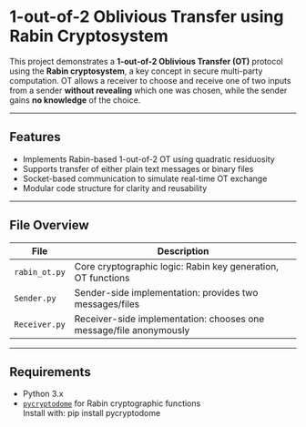# 1-out-of-2 Oblivious Transfer using Rabin Cryptosystem

This project demonstrates a **1-out-of-2 Oblivious Transfer (OT)** protocol using the **Rabin cryptosystem**, a key concept in secure multi-party computation. OT allows a receiver to choose and receive one of two inputs from a sender **without revealing** which one was chosen, while the sender gains **no knowledge** of the choice.

---

## Features

-  Implements Rabin-based 1-out-of-2 OT using quadratic residuosity
-  Supports transfer of either plain text messages or binary files
-  Socket-based communication to simulate real-time OT exchange
-  Modular code structure for clarity and reusability

---

##  File Overview

| File          | Description |
|-------------  |-------------|
| `rabin_ot.py` | Core cryptographic logic: Rabin key generation, OT functions |
| `Sender.py`   | Sender-side implementation: provides two messages/files |
| `Receiver.py` | Receiver-side implementation: chooses one message/file anonymously |

---

## Requirements

- Python 3.x
- [`pycryptodome`](https://pypi.org/project/pycryptodome/) for Rabin cryptographic functions  
  Install with:
  pip install pycryptodome
